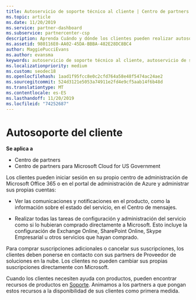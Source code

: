 ```yaml
---
title: Autoservicio de soporte técnico al cliente | Centro de partners
ms.topic: article
ms.date: 11/20/2019
ms.service: partner-dashboard
ms.subservice: partnercenter-csp
description: Aprenda Cuándo y dónde los clientes pueden realizar autosoporte para administrar sus propias cuentas y cuándo deben ponerse en contacto con su asociado de proveedor de soluciones en la nube.
ms.assetid: 980116E0-AA02-45DA-BBBA-482E28DC8BC4
author: MaggiePucciEvans
ms.author: evansma
keywords: autoservicio de soporte técnico al cliente, autoservicio de soporte técnico,
ms.localizationpriority: medium
ms.custom: seodec18
ms.openlocfilehash: 1aad1f95fcc8e0c2cfd764a58e48f5474ac24ae2
ms.sourcegitcommit: 524d3121e5053a74911e2fd4e9cf5aab14f6b48d
ms.translationtype: MT
ms.contentlocale: es-ES
ms.lasthandoff: 11/20/2019
ms.locfileid: "74252687"
---
```

# <a name="customer-self-support"></a>Autosoporte del cliente

**Se aplica a**

-  Centro de partners
-  Centro de partners para Microsoft Cloud for US Government


Los clientes pueden iniciar sesión en su propio centro de administración de Microsoft Office 365 o en el portal de administración de Azure y administrar sus propias cuentas:

-   Ver las comunicaciones y notificaciones en el producto, como la información sobre el estado del servicio, en el Centro de mensajes.

-   Realizar todas las tareas de configuración y administración del servicio como si lo hubieran comprado directamente a Microsoft. Esto incluye la configuración de Exchange Online, SharePoint Online, Skype Empresarial u otros servicios que hayan comprado.

Para comprar suscripciones adicionales o cancelar sus suscripciones, los clientes deben ponerse en contacto con sus partners de Proveedor de soluciones en la nube. Los clientes no pueden cambiar sus propias suscripciones directamente con Microsoft.

Cuando los clientes necesiten ayuda con productos, pueden encontrar recursos de productos en [Soporte](https://partnercenter.microsoft.com/partner/support). Animamos a los partners a que pongan estos recursos a la disponibilidad de sus clientes como primera medida.

 

 



